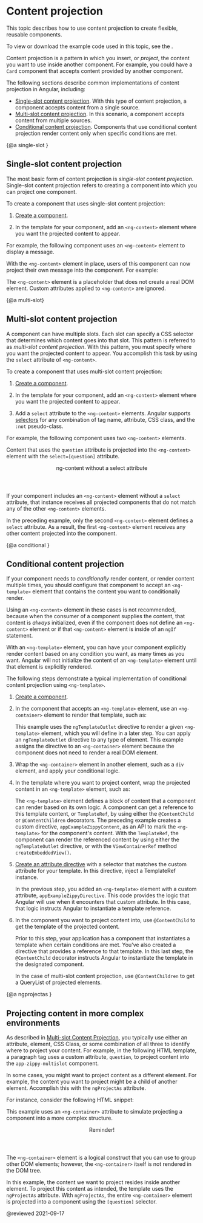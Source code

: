 # Content projection

This topic describes how to use content projection to create flexible, reusable components.

<div class="alert is-helpful">

To view or download the example code used in this topic, see the <live-example></live-example>.

</div>

Content projection is a pattern in which you insert, or *project*, the content you want to use inside another component. For example, you could have a `Card` component that accepts content provided by another component.

The following sections describe common implementations of content projection in Angular, including:

* [Single-slot content projection](#single-slot). With this type of content projection, a component accepts content from a single source.
* [Multi-slot content projection](#multi-slot). In this scenario, a component accepts content from multiple sources.
* [Conditional content projection](#conditional). Components that use conditional content projection render content only when specific conditions are met.

{@a single-slot }
## Single-slot content projection

The most basic form of content projection is *single-slot content projection*. Single-slot content projection refers to creating a component into which you can project one component.

To create a component that uses single-slot content projection:

1. [Create a component](guide/component-overview#creating-a-component).

1. In the template for your component, add an `<ng-content>` element where you want the projected content to appear.

For example, the following component uses an `<ng-content>` element to display a message.

<code-example path="content-projection/src/app/zippy-basic/zippy-basic.component.ts" header="content-projection/src/app/zippy-basic/zippy-basic.component.ts"></code-example>

With the `<ng-content>` element in place, users of this component can now project their own message into the component. For example:

<code-example path="content-projection/src/app/app.component.html" header="content-projection/src/app/app.component.html"
region="single-slot"></code-example>

<div class="alert is-helpful">

The `<ng-content>` element is a placeholder that does not create a real DOM element. Custom attributes applied to `<ng-content>` are ignored.

</div>

{@a multi-slot}
## Multi-slot content projection

A component can have multiple slots. Each slot can specify a CSS selector that determines which content goes into that slot. This pattern is referred to as *multi-slot content projection*. With this pattern, you must specify where you want the projected content to appear. You accomplish this task by using the `select` attribute of `<ng-content>`.

To create a component that uses multi-slot content projection:

1. [Create a component](guide/component-overview#creating-a-component).

1. In the template for your component, add an `<ng-content>` element where you want the projected content to appear.

1. Add a `select` attribute to the `<ng-content>` elements. Angular supports [selectors](https://developer.mozilla.org/en-US/docs/Web/CSS/CSS_Selectors) for any combination of tag name, attribute, CSS class, and the `:not` pseudo-class.

 For example, the following component uses two  `<ng-content>` elements.

 <code-example path="content-projection/src/app/zippy-multislot/zippy-multislot.component.ts" header="content-projection/src/app/zippy-multislot/zippy-multislot.component.ts"></code-example>

Content that uses the `question` attribute is projected into the `<ng-content>` element with the `select=[question]` attribute.

<code-example path="content-projection/src/app/app.component.html" header="content-projection/src/app/app.component.html"
region="multi-slot"></code-example>

<div class="callout is-helpful">

<header>ng-content without a select attribute</header>

If your component includes an `<ng-content>` element without a `select` attribute, that instance receives all projected components that do not match any of the other `<ng-content>` elements.

In the preceding example, only the second `<ng-content>` element defines a `select` attribute. As a result, the first `<ng-content>` element receives any other content projected into the component.

</div>

{@a conditional }

## Conditional content projection

If your component needs to _conditionally_ render content, or render content multiple times, you should configure that component to accept an `<ng-template>` element that contains the content you want to conditionally render.

Using an `<ng-content>` element in these cases is not recommended, because when the consumer of a component supplies the content, that content is _always_ initialized, even if the component does not define an `<ng-content>` element or if that `<ng-content>` element is inside of an `ngIf` statement.

With an `<ng-template>` element, you can have your component explicitly render content based on any condition you want, as many times as you want. Angular will not initialize the content of an `<ng-template>` element until that element is explicitly rendered.

The following steps demonstrate a typical implementation of conditional content projection using `<ng-template>`.

1. [Create a component](guide/component-overview#creating-a-component).

1. In the component that accepts an `<ng-template>` element, use an `<ng-container>` element to render that template, such as:

   <code-example path="content-projection/src/app/example-zippy.template.html" header="content-projection/src/app/example-zippy.template.html" region="ng-container">
   </code-example>

   This example uses the `ngTemplateOutlet` directive to render a given `<ng-template>` element, which you will define in a later step. You can apply an `ngTemplateOutlet` directive to any type of element. This example assigns the directive to an `<ng-container>` element because the component does not need to render a real DOM element.

1. Wrap the `<ng-container>` element in another element, such as a `div` element, and apply your conditional logic.

      <code-example path="content-projection/src/app/example-zippy.template.html"  header="content-projection/src/app/example-zippy.template.html" region="ngif">
      </code-example>

1. In the template where you want to project content, wrap the projected content in an `<ng-template>` element, such as:

      <code-example path="content-projection/src/app/app.component.html" region="ng-template">
      </code-example>

   The `<ng-template>` element defines a block of content that a component can render based on its own logic. A component can get a reference to this template content, or `TemplateRef`, by using either the `@ContentChild` or `@ContentChildren` decorators. The preceding example creates a custom directive, `appExampleZippyContent`, as an API to mark the `<ng-template>` for the component's content. With the `TemplateRef`, the component can render the referenced content by using either the `ngTemplateOutlet` directive, or with the `ViewContainerRef` method `createEmbeddedView()`.

1. [Create an attribute directive](guide/attribute-directives#building-an-attribute-directive) with a selector that matches the custom attribute for your template. In this directive, inject a TemplateRef instance.

   <code-example path="content-projection/src/app/app.component.ts" header="content-projection/src/app/app.component.ts" region="zippycontentdirective">
   </code-example>

   In the previous step, you added an `<ng-template>` element with a custom attribute, `appExampleZippyDirective`. This code provides the logic that Angular will use when it encounters that custom attribute. In this case, that logic instructs Angular to instantiate a template reference.

1. In the component you want to project content into, use `@ContentChild` to get the template of the projected content.

   <code-example path="content-projection/src/app/app.component.ts" header="content-projection/src/app/app.component.ts" region="contentchild">
   </code-example>

   Prior to this step, your application has a component that instantiates a template when certain conditions are met. You've also created a directive that provides a reference to that template. In this last step, the `@ContentChild` decorator instructs Angular to instantiate the template in the designated component.

   <div class="alert is-helpful">

   In the case of multi-slot content projection, use `@ContentChildren` to get a QueryList of projected elements.

   </div>

{@a ngprojectas }

## Projecting content in more complex environments

As described in [Multi-slot Content Projection](#multi-slot), you typically use either an attribute, element, CSS Class, or some combination of all three to identify where to project your content. For example, in the following HTML template, a paragraph tag uses a custom attribute, `question`, to project content into the `app-zippy-multislot` component.

<code-example path="content-projection/src/app/app.component.html" header="content-projection/src/app/app.component.html"
region="multi-slot"></code-example>

In some cases, you might want to project content as a different element. For example, the content you want to project might be a child of another
element. Accomplish this with the `ngProjectAs` attribute.

For instance, consider the following HTML snippet:

<code-example path="content-projection/src/app/app.component.html" header="content-projection/src/app/app.component.html" region="ngprojectas">
</code-example>

This example uses an `<ng-container>` attribute to simulate projecting a component into a more complex structure.

<div class="callout is-helpful">

<header>Reminder!</header>

The `<ng-container>` element is a logical construct that you can use to group other DOM elements; however, the `<ng-container>` itself is not rendered in the DOM tree.

</div>

In this example, the content we want to project resides inside another element. To project this content as intended, the template uses the `ngProjectAs` attribute. With `ngProjectAs`, the entire `<ng-container>` element is projected into a component using the `[question]` selector.

@reviewed 2021-09-17
